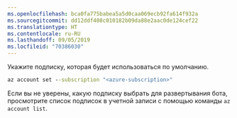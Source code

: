 ```yaml
---
ms.openlocfilehash: bca0fa775babea5a5d0caa069ecb92fa614f932a
ms.sourcegitcommit: dd12ddf408c010182b09da88e2aac0de124cef22
ms.translationtype: HT
ms.contentlocale: ru-RU
ms.lasthandoff: 09/05/2019
ms.locfileid: "70386030"
---
```

Укажите подписку, которая будет использоваться по умолчанию.

```cmd
az account set --subscription "<azure-subscription>"
```

Если вы не уверены, какую подписку выбрать для развертывания бота, просмотрите список подписок в учетной записи с помощью команды `az account list`. 